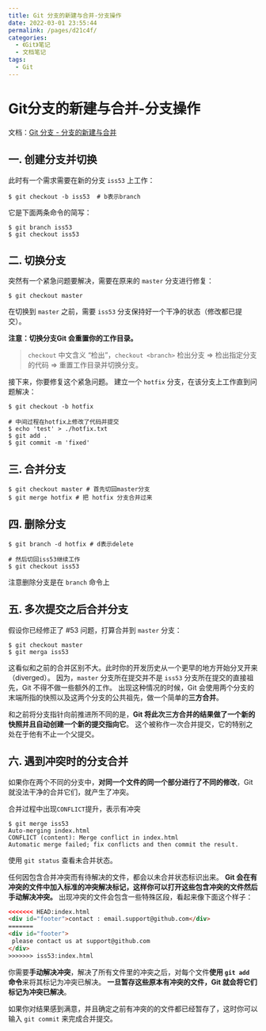 ```yaml
---
title: Git 分支的新建与合并-分支操作
date: 2022-03-01 23:55:44
permalink: /pages/d21c4f/
categories:
  - 《Git》笔记
  - 文档笔记
tags:
  - Git
---
```


# Git分支的新建与合并-分支操作

文档：[Git 分支 - 分支的新建与合并](https://git-scm.com/book/zh/v2/Git-分支-分支的新建与合并)

## 一. 创建分支并切换

此时有一个需求需要在新的分支 `iss53` 上工作：

```shell script
$ git checkout -b iss53  # b表示branch
```

它是下面两条命令的简写：

```shell script
$ git branch iss53
$ git checkout iss53
```

## 二. 切换分支

突然有一个紧急问题要解决，需要在原来的 `master` 分支进行修复：

```shell script
$ git checkout master
```

在切换到 `master` 之前，需要 `iss53` 分支保持好一个干净的状态（修改都已提交）。

**注意：切换分支Git 会重置你的工作目录。**

> `checkout` 中文含义 “检出”，`checkout <branch>` 检出分支 => 检出指定分支的代码 => 重置工作目录并切换分支。

接下来，你要修复这个紧急问题。 建立一个 `hotfix` 分支，在该分支上工作直到问题解决：

```shell script
$ git checkout -b hotfix

# 中间过程在hotfix上修改了代码并提交
$ echo 'test' > ./hotfix.txt
$ git add .
$ git commit -m 'fixed'
```

## 三. 合并分支

```shell script
$ git checkout master # 首先切回master分支
$ git merge hotfix # 把 hotfix 分支合并过来
```

## 四. 删除分支

```shell script
$ git branch -d hotfix # d表示delete

# 然后切回iss53继续工作
$ git checkout iss53
```

注意删除分支是在 `branch` 命令上


## 五. 多次提交之后合并分支

假设你已经修正了 #53 问题，打算合并到 `master` 分支：

```shell script
$ git checkout master
$ git merga iss53
```

这看似和之前的合并区别不大。此时你的开发历史从一个更早的地方开始分叉开来（diverged）。 因为，`master` 分支所在提交并不是 `iss53` 分支所在提交的直接祖先，Git 不得不做一些额外的工作。
出现这种情况的时候，Git 会使用两个分支的末端所指的快照以及这两个分支的公共祖先，做一个简单的**三方合并**。

和之前将分支指针向前推进所不同的是，**Git 将此次三方合并的结果做了一个新的快照并且自动创建一个新的提交指向它**。 这个被称作一次合并提交，它的特别之处在于他有不止一个父提交。

## 六. 遇到冲突时的分支合并

如果你在两个不同的分支中，**对同一个文件的同一个部分进行了不同的修改**，Git 就没法干净的合并它们，就产生了冲突。

合并过程中出现`CONFLICT`提升，表示有冲突

```shell script
$ git merge iss53
Auto-merging index.html
CONFLICT (content): Merge conflict in index.html
Automatic merge failed; fix conflicts and then commit the result.
```

使用 `git status` 查看未合并状态。

任何因包含合并冲突而有待解决的文件，都会以未合并状态标识出来。 **Git 会在有冲突的文件中加入标准的冲突解决标记，这样你可以打开这些包含冲突的文件然后手动解决冲突。**
出现冲突的文件会包含一些特殊区段，看起来像下面这个样子：

```html
<<<<<<< HEAD:index.html
<div id="footer">contact : email.support@github.com</div>
=======
<div id="footer">
 please contact us at support@github.com
</div>
>>>>>>> iss53:index.html
```

你需要**手动解决冲突**，解决了所有文件里的冲突之后，对每个文件**使用 `git add` 命令**来将其标记为冲突已解决。 **一旦暂存这些原本有冲突的文件，Git 就会将它们标记为冲突已解决**。

如果你对结果感到满意，并且确定之前有冲突的的文件都已经暂存了，这时你可以输入 `git commit` 来完成合并提交。
